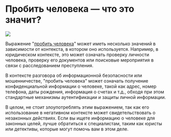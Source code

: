 # Пробить человека — что это значит?

[![](https://blogger.googleusercontent.com/img/b/R29vZ2xl/AVvXsEgSb222tj9\_Q1g1liWX8s0TCDUmoUVTGQ4og1oZX-YVLn\_\_UmbGJ1eTilAwPNd2np6986XiMH8BI2kvRgGt20rQr13js3mbehvzzICLUOW3fKTXv0Ri7ovhQsGQ0ebO1fQ4DApGj5spZg9kpp5846V9J\_JOMgKJfJxHBoaFIU5ROQnzoAujotJ\_nFPipg/s16000/ApplicationFrameHost\_OKBgaUV2JA.jpg)](https://blogger.googleusercontent.com/img/b/R29vZ2xl/AVvXsEgSb222tj9\_Q1g1liWX8s0TCDUmoUVTGQ4og1oZX-YVLn\_\_UmbGJ1eTilAwPNd2np6986XiMH8BI2kvRgGt20rQr13js3mbehvzzICLUOW3fKTXv0Ri7ovhQsGQ0ebO1fQ4DApGj5spZg9kpp5846V9J\_JOMgKJfJxHBoaFIU5ROQnzoAujotJ\_nFPipg/s1040/ApplicationFrameHost\_OKBgaUV2JA.jpg)

Выражение "[пробить человека](https://ok.me/PNDF1)" может иметь несколько значений в зависимости от контекста, в котором оно используется. Например, в юридическом контексте, это может означать проверку личности человека, проверку его документов или поисковые мероприятия в связи с расследованием преступления.

В контексте разговора об информационной безопасности или мошенничестве, "пробить человека" может означать получение конфиденциальной информации о человеке, такой как адрес, номер телефона, даты рождения, информация о счетах и т.д., обходя при этом стандартные механизмы аутентификации и защиты личной информации.

В целом, не стоит злоупотреблять этим выражением, так как его использование в негативном контексте может свидетельствовать о незаконных действиях. Если вы ищете информацию о человеке для законных целей, лучше обратиться к специалистам, таким как юристы или детективы, которые могут помочь вам в этом деле.
